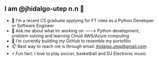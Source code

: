 
## I am @jhidalgo-utep n.n 👋 

- 👀 I’m a recent CS graduate applying for FT roles as a Python Developer or Software Engineer
- 💬 Ask me about what Im working on ---> Python development, problem solving and learning Cloud AWS/Azure computing
- 🔭 I’m currently building my GitHub to resemble my portofilio
- 📫 Best way to reach me is through email: jhidalgo.utep@gmail.com
- ⚡ Fun fact: I love to play soccer, basketball and DJ Electronic music

